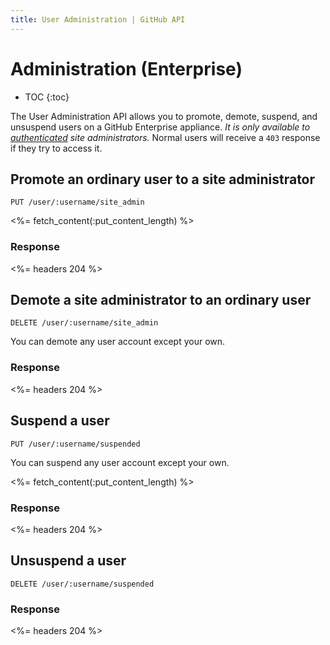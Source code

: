 ```yaml
---
title: User Administration | GitHub API
---
```


# Administration (Enterprise)

* TOC
{:toc}

The User Administration API allows you to promote, demote, suspend, and unsuspend users on a GitHub Enterprise appliance. *It is only available to [authenticated](/v3/#authentication) site administrators.* Normal users will receive a `403` response if they try to access it.

## Promote an ordinary user to a site administrator

    PUT /user/:username/site_admin

<%= fetch_content(:put_content_length) %>

### Response

<%= headers 204 %>

## Demote a site administrator to an ordinary user

    DELETE /user/:username/site_admin

You can demote any user account except your own.

### Response

<%= headers 204 %>

## Suspend a user

    PUT /user/:username/suspended

You can suspend any user account except your own.

<%= fetch_content(:put_content_length) %>

### Response

<%= headers 204 %>

## Unsuspend a user

    DELETE /user/:username/suspended

### Response

<%= headers 204 %>
